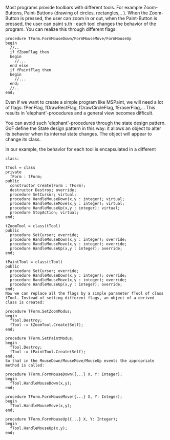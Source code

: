 Most programs provide toolbars with different tools. For example Zoom-Buttons, Paint-Buttons (drawing of circles, rectangles,.. ). When the Zoom-Button is pressed, the user can zoom in or out, when the Paint-Button is pressed, the user can paint s.th : each tool changes the behavior of the program. You can realize this through different flags:
```delphi
procedure TForm.FormMouseDown/FormMouseMove/FormMouseUp 
begin 
  //.. 
  if fZoomFlag then 
  begin 
    //... 
  end else 
  if fPaintFlag then 
  begin 
    //... 
  end; 
  //.. 
end; 
```
Even if we want to create a simple program like MSPaint, we will need a lot of flags: fPenFlag, fDrawRectFlag, fDrawCircleFlag, fEraserFlag,... This results in 'elephant'-procedures and a general view becomes difficult.

You can avoid such 'elephant'-procedures through the state design pattern. GoF define the State design pattern in this way: it allows an object to alter its behavior when its internal state changes. The object will appear to change its class.

In our example, the behavior for each tool is encapsulated in a different 
```delphi
class:

tTool = class 
private 
  fForm : tForm; 
public 
  constructor Create(Form : TForm); 
  destructor Destroy; override; 
  procedure SetCursor; virtual; 
  procedure HandleMouseDown(x,y : integer); virtual; 
  procedure HandleMouseMove(x,y : integer); virtual; 
  procedure HandleMouseUp(x,y : integer); virtual; 
  procedure StopAction; virtual; 
end; 

tZoomTool = class(tTool) 
public 
  procedure SetCursor; override; 
  procedure HandleMouseDown(x,y : integer); override; 
  procedure HandleMouseMove(x,y : integer); override; 
  procedure HandleMouseUp(x,y : integer); override; 
end; 

tPaintTool = class(tTool) 
public 
  procedure SetCursor; override; 
  procedure HandleMouseDown(x,y : integer); override; 
  procedure HandleMouseMove(x,y : integer); override; 
  procedure HandleMouseUp(x,y : integer); override; 
end;
Now we can replace all the flags by a simple parameter fTool of class tTool. Instead of setting different flags, an object of a derived class is created:

procedure TForm.SetZoomModus; 
begin 
  fTool.Destroy; 
  fTool := tZoomTool.Create(Self); 
end; 

procedure TForm.SetPaintModus; 
begin 
  fTool.Destroy; 
  fTool := tPaintTool.Create(Self); 
end; 
So that in the MouseDown/MouseMove/MouseUp events the appropriate method is called:

procedure TForm.FormMouseDown({...} X, Y: Integer); 
begin 
  fTool.HandleMouseDown(x,y); 
end; 

procedure TForm.FormMouseMove({...} X, Y: Integer); 
begin 
  fTool.HandleMouseMove(x,y); 
end; 

procedure TForm.FormMouseUp({...} X, Y: Integer); 
begin 
  fTool.HandleMouseUp(x,y); 
end;
```